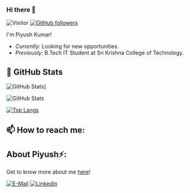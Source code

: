 ### Hi there 👋

<!--
**piyushkumar102/piyushkumar102** is a ✨ _special_ ✨ repository because its `README.md` (this file) appears on your GitHub profile.
Here are some ideas to get you started:

- 🔭 I’m currently working on ...
- 🌱 I’m currently learning ...
- 👯 I’m looking to collaborate on ...
- 🤔 I’m looking for help with ...
- 💬 Ask me about ...
- 📫 How to reach me: ...
- 😄 Pronouns: ...
- ⚡ Fun fact: ...
-->
![Visitor](https://visitor-badge.laobi.icu/badge?page_id=username.repoName)
[![GitHub followers](https://img.shields.io/github/followers/piyushkumar102.svg?style=social&label=Follow)](https://github.com/piyushkumar102?tab=followers)

I'm Piyush Kumar! 
- <i>Currently:</i>  Looking for new opportunities.
- <i>Previously:</i> B.Tech IT Student at Sri Krishna College of Technology.

<h2>👀 GitHub Stats</h2>

![GitHub Stats](https://github-readme-streak-stats.herokuapp.com/?user=piyushkumar102)]

![GitHub Stats](https://github-readme-stats.vercel.app/api?username=piyushkumar102&theme=dark&show_icons=true)

[![Top Langs](https://github-readme-stats.vercel.app/api/top-langs/?username=piyushkumar102&layout=compact)](#)


<h2>📫 How to reach me:</h2>

<h2> About Piyush⚡:</h2>

Get to know more about me [here](https://piyushkumar10.tech)!

<a href="mailto:piyush.kumarmaloo@gmail.com">![E-Mail](https://img.shields.io/badge/Gmail-D14836?style=for-the-badge&logo=gmail&logoColor=white)</a>
<a href="<https://www.linkedin.com/in/piyushkumar10/>">![LinkedIn](https://img.shields.io/badge/LinkedIn-0077B5?style=for-the-badge&logo=linkedin&logoColor=white)</a>
